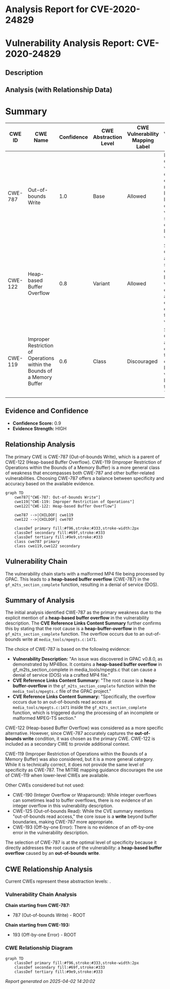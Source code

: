 # Analysis Report for CVE-2020-24829

# Vulnerability Analysis Report: CVE-2020-24829

## Description



## Analysis (with Relationship Data)

# Summary
| CWE ID | CWE Name | Confidence | CWE Abstraction Level | CWE Vulnerability Mapping Label | CWE-Vulnerability Mapping Notes |
|---|---|---|---|---|---|
| CWE-787 | Out-of-bounds Write | 1.0 | Base | Allowed | Primary CWE. The vulnerability description explicitly mentions a heap-based buffer overflow, which is a specific type of out-of-bounds write. |
| CWE-122 | Heap-based Buffer Overflow | 0.8 | Variant | Allowed | Secondary CWE. This is a more specific type of out-of-bounds write, but the description already captures the essence of the vulnerability. |
| CWE-119 | Improper Restriction of Operations within the Bounds of a Memory Buffer | 0.6 | Class | Discouraged | Secondary CWE. This is a broader category that includes out-of-bounds writes, but is less specific than CWE-787. |

## Evidence and Confidence

*   **Confidence Score:** 0.9
*   **Evidence Strength:** HIGH

## Relationship Analysis
The primary CWE is CWE-787 (Out-of-bounds Write), which is a parent of CWE-122 (Heap-based Buffer Overflow). CWE-119 (Improper Restriction of Operations within the Bounds of a Memory Buffer) is a more general class of weakness that encompasses both CWE-787 and other buffer-related vulnerabilities. Choosing CWE-787 offers a balance between specificity and accuracy based on the available evidence.

```mermaid
graph TD
    cwe787["CWE-787: Out-of-bounds Write"]
    cwe119["CWE-119: Improper Restriction of Operations"]
    cwe122["CWE-122: Heap-based Buffer Overflow"]
    
    cwe787 -->|CHILDOF| cwe119
    cwe122 -->|CHILDOF| cwe787
    
    classDef primary fill:#f96,stroke:#333,stroke-width:2px
    classDef secondary fill:#69f,stroke:#333
    classDef tertiary fill:#9e9,stroke:#333
    class cwe787 primary
    class cwe119,cwe122 secondary
```

## Vulnerability Chain
The vulnerability chain starts with a malformed MP4 file being processed by GPAC. This leads to a **heap-based buffer overflow** (CWE-787) in the `gf_m2ts_section_complete` function, resulting in a denial of service (DOS).

## Summary of Analysis
The initial analysis identified CWE-787 as the primary weakness due to the explicit mention of a **heap-based buffer overflow** in the vulnerability description. The **CVE Reference Links Content Summary** further confirms this by stating that the root cause is a **heap-buffer-overflow** in the `gf_m2ts_section_complete` function. The overflow occurs due to an out-of-bounds write at `media_tools/mpegts.c:1471`.

The choice of CWE-787 is based on the following evidence:

*   **Vulnerability Description:** "An issue was discovered in GPAC v0.8.0, as demonstrated by MP4Box. It contains a **heap-based buffer overflow** in gf_m2ts_section_complete in media_tools/mpegts.c that can cause a denial of service (DOS) via a crafted MP4 file."
*   **CVE Reference Links Content Summary:** "The root cause is a **heap-buffer-overflow** in the `gf_m2ts_section_complete` function within the `media_tools/mpegts.c` file of the GPAC project."
*   **CVE Reference Links Content Summary:** "Specifically, the overflow occurs due to an out-of-bounds read access at `media_tools/mpegts.c:1471` inside the `gf_m2ts_section_complete` function, which is triggered during the processing of an incomplete or malformed MPEG-TS section."

CWE-122 (Heap-based Buffer Overflow) was considered as a more specific alternative. However, since CWE-787 accurately captures the **out-of-bounds write** condition, it was chosen as the primary CWE. CWE-122 is included as a secondary CWE to provide additional context.

CWE-119 (Improper Restriction of Operations within the Bounds of a Memory Buffer) was also considered, but it is a more general category. While it is technically correct, it does not provide the same level of specificity as CWE-787. The MITRE mapping guidance discourages the use of CWE-119 when lower-level CWEs are available.

Other CWEs considered but not used:

*   CWE-190 (Integer Overflow or Wraparound): While integer overflows can sometimes lead to buffer overflows, there is no evidence of an integer overflow in this vulnerability description.
*   CWE-125 (Out-of-bounds Read): While the CVE summary mentions "out-of-bounds read access," the core issue is a **write** beyond buffer boundaries, making CWE-787 more appropriate.
*   CWE-193 (Off-by-one Error): There is no evidence of an off-by-one error in the vulnerability description.

The selection of CWE-787 is at the optimal level of specificity because it directly addresses the root cause of the vulnerability: a **heap-based buffer overflow** caused by an **out-of-bounds write**.


## CWE Relationship Analysis

Current CWEs represent these abstraction levels: .


### Vulnerability Chain Analysis

**Chain starting from CWE-787:**
- 787 (Out-of-bounds Write) - ROOT


**Chain starting from CWE-193:**
- 193 (Off-by-one Error) - ROOT



### CWE Relationship Diagram

```mermaid
graph TD
    classDef primary fill:#f96,stroke:#333,stroke-width:2px
    classDef secondary fill:#69f,stroke:#333
    classDef tertiary fill:#9e9,stroke:#333
```



*Report generated on 2025-04-02 14:20:02*
